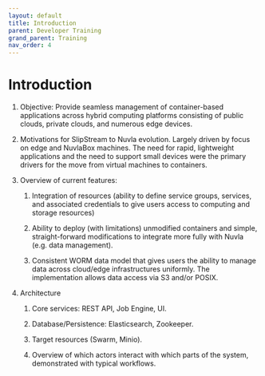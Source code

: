 ```yaml
---
layout: default
title: Introduction
parent: Developer Training
grand_parent: Training
nav_order: 4
---
```


Introduction
============

   1. Objective: Provide seamless management of container-based
      applications across hybrid computing platforms consisting of
      public clouds, private clouds, and numerous edge devices.

   1. Motivations for SlipStream to Nuvla evolution. Largely driven by
      focus on edge and NuvlaBox machines. The need for rapid,
      lightweight applications and the need to support small devices
      were the primary drivers for the move from virtual machines to
      containers.

   1. Overview of current features:

      1. Integration of resources (ability to define service groups,
         services, and associated credentials to give users access to
         computing and storage resources)

      1. Ability to deploy (with limitations) unmodified containers
         and simple, straight-forward modifications to integrate more
         fully with Nuvla (e.g. data management).

      1. Consistent WORM data model that gives users the ability to
         manage data across cloud/edge infrastructures uniformly. The
         implementation allows data access via S3 and/or POSIX. 
  
   1. Architecture

      1. Core services: REST API, Job Engine, UI.

      1. Database/Persistence: Elasticsearch, Zookeeper.

      1. Target resources (Swarm, Minio).

      1. Overview of which actors interact with which parts of the
         system, demonstrated with typical workflows.
